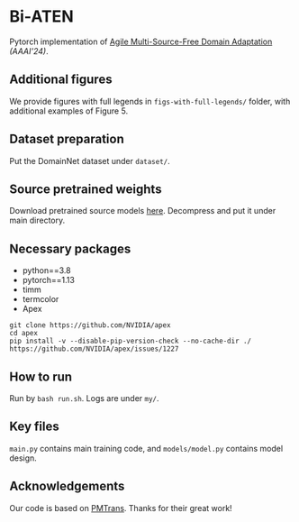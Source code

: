 # Bi-ATEN
Pytorch implementation of [Agile Multi-Source-Free Domain Adaptation](http://arxiv.org/abs/2403.05062) *(AAAI'24)*.

## Additional figures
We provide figures with full legends in `figs-with-full-legends/` folder, with additional examples of Figure 5.

## Dataset preparation
Put the DomainNet dataset under `dataset/`.

## Source pretrained weights
Download pretrained source models [here](https://drive.google.com/file/d/14C5EWnYax7LjzxSriaUttpYNxOQKszsY/view?usp=sharing). Decompress and put it under main directory.

## Necessary packages
- python==3.8
- pytorch==1.13
- timm
- termcolor
- Apex
```
git clone https://github.com/NVIDIA/apex
cd apex
pip install -v --disable-pip-version-check --no-cache-dir ./
https://github.com/NVIDIA/apex/issues/1227
```

## How to run
Run by `bash run.sh`. Logs are under `my/`.

## Key files
`main.py` contains main training code, and `models/model.py` contains model design.

## Acknowledgements
Our code is based on [PMTrans](https://github.com/JinjingZhu/PMTrans). Thanks for their great work!
